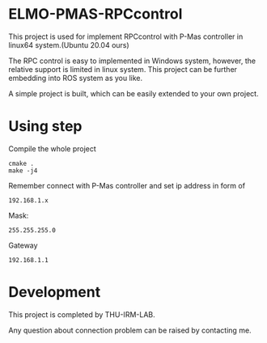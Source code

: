 # ELMO-PMAS-RPCcontrol
This project is used for implement RPCcontrol with P-Mas controller in linux64 system.(Ubuntu 20.04 ours)

The RPC control is easy to implemented in Windows system, however, the relative support is limited in linux system.
This project can be further embedding into ROS system as you like.

A simple project is built, which can be easily extended to your own project.

# Using step

Compile the whole project
```
cmake .
make -j4
```

Remember connect with P-Mas controller and set ip address in form of
```
192.168.1.x
```
Mask:
```
255.255.255.0
```
Gateway
```
192.168.1.1
```

# Development
This project is completed by THU-IRM-LAB. 

Any question about connection problem can be raised by contacting me.

